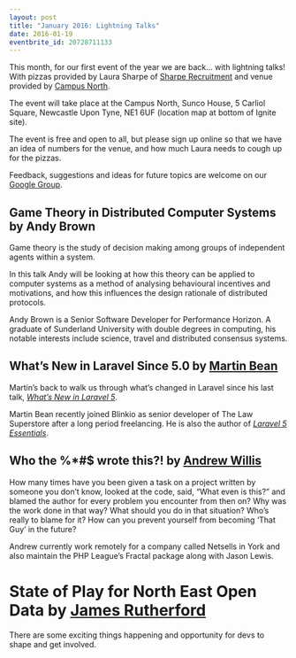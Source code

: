 ```yaml
---
layout: post
title: "January 2016: Lightning Talks"
date: 2016-01-19
eventbrite_id: 20728711133
---
```

This month, for our first event of the year we are back… with lightning talks!
With pizzas provided by Laura Sharpe of [Sharpe Recruitment][1] and venue provided by [Campus North][2]. 
 
The event will take place at the Campus North, Sunco House, 5 Carliol Square, Newcastle Upon Tyne, NE1 6UF (location map at bottom of Ignite site).

The event is free and open to all, but please sign up online so that we have an idea of numbers for the venue, and how much Laura needs to cough up for the pizzas.

Feedback, suggestions and ideas for future topics are welcome on our [Google Group][3].

## Game Theory in Distributed Computer Systems by Andy Brown
 
Game theory is the study of decision making among groups of independent agents within a system.

In this talk Andy will be looking at how this theory can be applied to computer systems as a method of analysing behavioural incentives and motivations, and how this influences the design rationale of distributed protocols.

Andy Brown is a Senior Software Developer for Performance Horizon.
A graduate of Sunderland University with double degrees in computing, his notable interests include science, travel and distributed consensus systems.
 
## What’s New in Laravel Since 5.0 by [Martin Bean][4]
 
Martin’s back to walk us through what’s changed in Laravel since his last talk, _[What’s New in Laravel 5][7]_.
 
Martin Bean recently joined Blinkio as senior developer of The Law Superstore after a long period freelancing.
He is also the author of _[Laravel 5 Essentials][6]_.

## Who the %*#$ wrote this?! by [Andrew Willis][5]

How many times have you been given a task on a project written by someone you don’t know, looked at the code, said, “What even is this?” and blamed the author for every problem you encounter from then on?
Why was the work done in that way?
What should you do in that situation?
Who’s really to blame for it?
How can you prevent yourself from becoming ‘That Guy’ in the future?

Andrew currently work remotely for a company called Netsells in York and also maintain the PHP League’s Fractal package along with Jason Lewis.

# State of Play for North East Open Data by [James Rutherford][8]

There are some exciting things happening and opportunity for devs to shape and get involved.

[1]: http://sharperecruitment.co.uk/
[2]: http://ignite100.com/
[3]: http://groups.google.com/group/php-north-east
[4]: https://twitter.com/martinbean
[5]: https://twitter.com/ilovefluffy
[6]: https://www.packtpub.com/web-development/laravel-5-essentials
[7]: http://phpne.org.uk/2014/09/16/silverstripe-and-whats-new-in-laravel-5.html
[8]: https://twitter.com/jtruk
